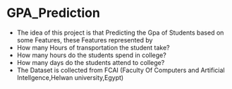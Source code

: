 <h1> GPA_Prediction</h1>
<ul>
<li> The idea of this project is that Predicting the Gpa of Students based on some Features, these Features represented by </li>
<li> How many Hours of transportation the student take?</li>
<li> How many hours do the students spend in college?</li>
<li> How many days  do the  students attend to  college?</li>
<li> The Dataset is collected from FCAI (Faculty Of Computers and Artificial Intellgence,Helwan university,Egypt) </li>
</ul>
